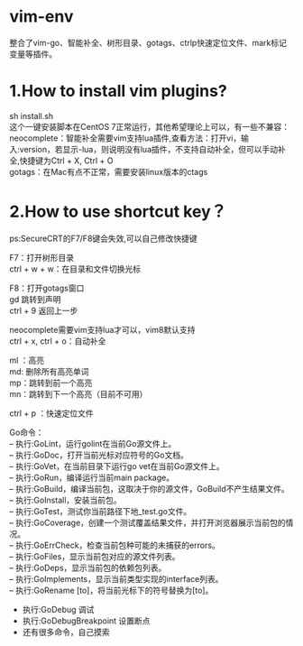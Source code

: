 # vim-env
整合了vim-go、智能补全、树形目录、gotags、ctrlp快速定位文件、mark标记变量等插件。  
  
# 1.How to install vim plugins? 
sh install.sh   
这个一键安装脚本在CentOS 7正常运行，其他希望理论上可以，有一些不兼容：  
neocomplete：智能补全需要vim支持lua插件,查看方法：打开vi，输入:version，若显示-lua，则说明没有lua插件，不支持自动补全，但可以手动补全,快捷键为Ctrl + X, Ctrl + O  
gotags：在Mac有点不正常，需要安装linux版本的ctags  
 
# 2.How to use shortcut key？ 
  
ps:SecureCRT的F7/F8键会失效,可以自己修改快捷键  
  
F7：打开树形目录  
	ctrl + w + w：在目录和文件切换光标  
  
F8：打开gotags窗口  
	gd 跳转到声明  
	ctrl + 9 返回上一步  
  
neocomplete需要vim支持lua才可以，vim8默认支持  
ctrl + x, ctrl + o：自动补全  
  
ml ：高亮  
md: 删除所有高亮单词  
mp：跳转到前一个高亮  
mn：跳转到下一个高亮（目前不可用）  
  
ctrl + p ：快速定位文件  
  
Go命令：  
– 执行:GoLint，运行golint在当前Go源文件上。  
– 执行:GoDoc，打开当前光标对应符号的Go文档。  
– 执行:GoVet，在当前目录下运行go vet在当前Go源文件上。  
– 执行:GoRun，编译运行当前main package。  
– 执行:GoBuild，编译当前包，这取决于你的源文件，GoBuild不产生结果文件。  
– 执行:GoInstall，安装当前包。  
– 执行:GoTest，测试你当前路径下地\_test.go文件。  
– 执行:GoCoverage，创建一个测试覆盖结果文件，并打开浏览器展示当前包的情况。  
– 执行:GoErrCheck，检查当前包种可能的未捕获的errors。  
– 执行:GoFiles，显示当前包对应的源文件列表。  
– 执行:GoDeps，显示当前包的依赖包列表。  
– 执行:GoImplements，显示当前类型实现的interface列表。  
– 执行:GoRename [to]，将当前光标下的符号替换为[to]。  
- 执行:GoDebug 调试  
- 执行:GoDebugBreakpoint 设置断点  
- 还有很多命令，自己摸索  


